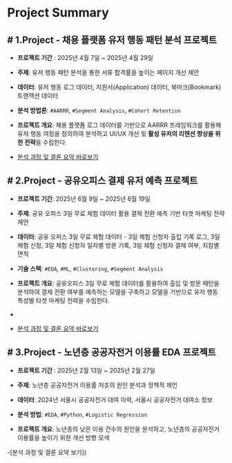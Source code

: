 # Project Summary 
## # 1.Project - **채용 플랫폼 유저 행동 패턴 분석 프로젝트** 
- **프로젝트 기간** : 2025년 4월 7일 ~ 2025년 4월 29일

- **주제**: 유저 행동 패턴 분석을 통한 서류 합격률을 높이는 페이지 개선 제안

- **데이터**: 유저 행동 로그 데이터, 지원서(Application) 데이터, 북마크(Bookmark) 트랜잭션 데이터

- **분석 방법론**: `#AARRR`, `#Segment Analysis`, `#Cohort Retention` 

- **프로젝트 개요**: 채용 플랫폼 로그 데이터를 기반으로 AARRR 프레임워크를 활용해 유저 행동 여정을 정의하여 분석하고 UI/UX 개선 및 **활성 유저의 리텐션 향상을 위한 전략**을 수립한다.
  
- [분석 과정 및 결론 요약 바로보기](https://github.com/SONG-3/DA-Portfolio/blob/main/AARRR_recruitment/%E1%84%8B%E1%85%B2%E1%84%8C%E1%85%A5%20%E1%84%92%E1%85%A2%E1%86%BC%E1%84%83%E1%85%A9%E1%86%BC%20%E1%84%91%E1%85%A2%E1%84%90%E1%85%A5%E1%86%AB%20%E1%84%87%E1%85%AE%E1%86%AB%E1%84%89%E1%85%A5%E1%86%A8_%E1%84%8B%E1%85%AF%E1%86%AB%E1%84%91%E1%85%A6%E1%84%8B%E1%85%B5%E1%84%91%E1%85%A5.pdf)

## # 2.Project - 공유오피스 결제 유저 예측 프로젝트 
- **프로젝트 기간**: 2025년 6월 9일 ~ 2025년 6월 19일

- **주제**: 공유 오피스 3일 무료 체험 데이터 활용 결제 전환 예측 기반 타겟 마케팅 전략 제안
- **데이터**: 공유 오피스 3일 무료 체험 데이터 - 3일 체험 신청자 출입 기록 로그, 3일 체험 신청, 3일 체험 신청자 일자별 방문 기록, 3일 체험 신청자 결제 여부, 지점별 면적

- **기술 스택**: `#EDA`, `#ML`, `#Clustering`, `#Segment Analysis`

- **프로젝트 개요**: 공유오피스 3일 무로 체험 데이터를 활용하여 출입 및 방문 패턴을 분석하여 결제 전환 여부를 예측하는 모델을 구축하고 모델을 기반으로 유저 행동 특성별 타겟 마케팅 전략을 수립한다.
- 
- [분석 과정 및 결론 요약 바로보기](https://github.com/SONG-3/DA-Portfolio/blob/main/ML_shared_office/%E1%84%86%E1%85%A5%E1%84%89%E1%85%B5%E1%86%AB%E1%84%85%E1%85%A5%E1%84%82%E1%85%B5%E1%86%BC%20%E1%84%80%E1%85%A7%E1%86%AF%E1%84%8C%E1%85%A6%20%E1%84%8B%E1%85%B2%E1%84%8C%E1%85%A5%20%E1%84%8B%E1%85%A8%E1%84%8E%E1%85%B3%E1%86%A8_%E1%84%8B%E1%85%AF%E1%86%AB%E1%84%91%E1%85%A6%E1%84%8B%E1%85%B5%E1%84%91%E1%85%A5.pdf)

## # 3.Project - 노년층 공공자전거 이용률 EDA 프로젝트
- **프로젝트 기간** : 2025년 2월 13일 ~ 2025년 2월 27일

- **주제**: 노년층 공공자전거 이용률 저조의 원인 분석과 정책적 제언
- **데이터**: 2024년 서울시 공공자전거 대여 이력, 서울시 공공자전거 대여소 정보
- **분석 방법**: `#EDA`, `#Python`, `#Logistic Regression` 

- **프로젝트 개요**: 노년층의 낮은 이용 건수의 원인을 분석하고, 노년층의 공공자전거 이용률을 높이기 위한 개선 방향 모색

-[분석 과정 및 결론 요약 보기](
  
